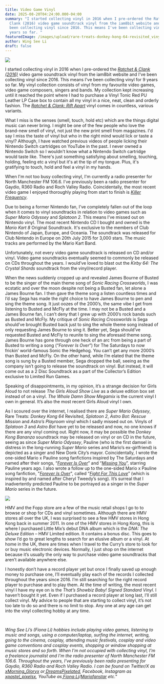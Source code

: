 ```yaml
---
title: Video Game Vinyl
date: 2025-08-20T04:24:00.000-04:00
summary: "I started collecting vinyl in 2016 when I pre-ordered the Ratchet &
  Clank (2016) video game soundtrack vinyl from the iam8bit website and I've
  been collecting vinyl since 2016. This means I've been collecting vinyl for 9
  years so far. "
featuredImage: /images/upload/rare-treats-donkey-kong-64-revisited_vinyl_black_2048x2048.webp
author: Wing See Li
draft: false
---
```

![](/images/upload/rare-treats-donkey-kong-64-revisited_vinyl_black_2048x2048.webp)

I started collecting vinyl in 2016 when I pre-ordered the *[Ratchet & Clank (2016)](https://x.com/iam8bit/status/1646166609151623169)* video game soundtrack vinyl from the iam8bit website and I've been collecting vinyl since 2016. This means I've been collecting vinyl for 9 years so far. My vinyl collection consists of vinyl from my favourite video games, video game composers, singers and bands. My collection kept increasing until it reached the point where I had to purchase a Vinyl Tonic Red PU Leather LP Case box to contain all my vinyl in a nice, neat, clean and orderly fashion. The *[Ratchet & Clank: Rift Apart](https://gear.uk.playstation.com/1533545-00-ratchet-c2-a0and-c2-a0clank-c2-a0vinyl-c2-a0record)* vinyl comes in countless, various variants.   




What I miss is the senses (smell, touch, hold etc) which are the things digital music can never bring. I might be one of the few people who love the brand-new smell of vinyl, not just the new print smell from magazines. I'd say I miss the taste of vinyl but who in the right mind would lick or taste a vinyl? Although, I have watched previous videos of people licking their Nintendo Switch cartridges on YouTube in the past. I never owned a Nintendo Switch so I wouldn't know what a Nintendo Switch cartridge would taste like. There's just something satisfying about smelling, touching, holding, feeling etc a vinyl but it's at the tip of my tongue. Plus, it's gratifying to touch, hold and feel a vinyl in my hands.



When I'm not too busy collecting vinyl, I'm currently a radio presenter for North Manchester FM 106.6. I’ve previously been a radio presenter for Gaydio, R360 Radio and Roch Valley Radio. Coincidentally, the most recent video game I enjoyed thoroughly playing from start to finish is *[Killer Frequency](https://youtu.be/4zU5EBqMfS0?si=hBRa-_kZb2rGknXV)*.



Due to being a former Nintendo fan, I’ve completely fallen out of the loop when it comes to vinyl soundtracks in relation to video games such as *Super Mario Odyssey* and *Splatoon 2.* This means I’ve missed out on Nintendo vinyl. The most recent Nintendo CD I bought and owned is the *Mario Kart 8* Original Soundtrack. It's exclusive to the members of Club Nintendo of Japan, Europe, and Oceania. The soundtrack was released for Club Nintendo in Europe on 20th July 2015 for 3,000 stars. The music tracks are performed by the Mario Kart Band. 

Unfortunately, not every video game soundtrack is released on CD and/or vinyl. Video game soundtracks eventually seemed to commonly be released on CDs throughout the years. I would’ve loved to blast out the *Kirby 64: The Crystal Shards* soundtrack from the vinyl/record player. 

When the news suddenly cropped up and revealed James Bourne of Busted to be the singer of the main theme song of *Sonic Racing Crossworlds*, I was ecstatic and over the moon despite not being a Busted fan, let alone a James Bourne fan. I then gave the theme song a listen countless times and I’d say Sega has made the right choice to have James Bourne to pen and sing the theme song. It just oozes of the 2000’s, the same vibe I get from listening to Busted and McFly at the time. I may not be a Busted and a James Bourne fan, I can’t deny that I grew up with 2000’s rock bands such as Busted and McFly. My critique of *Sonic Racing Crossworlds* is Sega should’ve brought Busted back just to sing the whole theme song instead of only requesting James Bourne to sing it. Better yet, Sega should’ve requested Busted and McFly to reunite to sing the aforesaid theme song. James Bourne has gone through one heck of an arc from being a part of Busted to writing a song (“*Forever Is Over*”) for The Saturdays to now frickin’ world-famous Sonic the Hedgehog. You can’t get any more 2000’s than Busted and McFly. On the other hand, while I’m elated that the theme song is sung by a Busted member, Sega dropped the ball, seeing as the company isn’t going to release the soundtrack on vinyl. But instead, it will come out as a 2 Disc Soundtrack as a part of the Collector’s Edition exclusive to Limited Run Games. 

Speaking of disappointments, in my opinion, it’s a strange decision for Girls Aloud to not release *The Girls Aloud Show Live* as a deluxe edition box set instead of on a vinyl. *The Whole Damn Show Megamix* is the current vinyl I own in general. It’s also the most recent Girls Aloud vinyl I own. 

As I scoured over the internet, I realised there are *Super Mario Odyssey*, Rare Treats: *Donkey Kong 64* Revisited, *Splatoon 2*, *Astro Bot: Rescue Mission* and *Astro’s Playroom* vinyl which I sadly missed out on. Vinyls of *Splatoon 3* and *Astro Bot* have yet to be released and now, no one knows if there are any vinyl coming out. Right now, it may be possible the *Donkey Kong Bananza* soundtrack may be released on vinyl or on CD in the future, seeing as since *Super Mario Odyssey*, Pauline (who is the first damsel in distress in the long-running *Super Mario* series and Mario’s ex-girlfriend) is depicted as a singer and New Donk City’s mayor. Coincidentally, I wrote the one-sided Mario x Pauline song fanfictions inspired by The Saturdays and named after their songs, “*[Forever Is Over](https://www.deviantart.com/xflowerstarx/art/Forever-Is-Over-138519518)*” and “*[Missing You](https://www.deviantart.com/xflowerstarx/art/Missing-You-173233451)*”, starring Pauline years ago. I also wrote a follow up to the one-sided Mario x Pauline song fanfiction, "*[Forever Is Over](https://www.deviantart.com/xflowerstarx/art/Forever-Is-Over-138519518)*", called “*[Fight For This Love](https://www.deviantart.com/xflowerstarx/art/Fight-For-This-Love-144100760)*” (which is inspired by and named after Cheryl Tweedy’s song). It’s surreal that I inadvertently predicted Pauline to be portrayed as a singer in the *Super Mario* series in the future.

![](/images/upload/astros_playroom_vinyl_white_720x.webp)

HMV and the Fopp store are a few of the music retail shops I go to to browse or shop for CDs and vinyl sometimes. Although there are HMV stores all over the UK, I was surprised to see a few HMV stores in Hong Kong back in summer 2011. In one of the HMV stores in Hong Kong, this is where I purchased Little Mix’s debut DNA album which is the *DNA: The Deluxe Edition* – HMV Limited edition. It contains a bonus disc. This goes to show I’d go to great lengths to search for an elusive album or a vinyl. At home in the UK, there are times when I travel to the Curry’s store to look for or buy music electronic devices. Normally, I just shop on the internet because it’s usually the only way to purchase video game soundtracks that aren’t available anywhere else. 

I honestly don’t have a record player yet but once I finally saved up enough money to purchase one, I’ll eventually play each of the records I collected throughout the years since 2016. I’m still searching for the right record player to purchase and to play them. At the time of writing, the most recent vinyl I have my eye on is the *That’s Showbiz Baby! Signed Standard Vinyl*. I haven’t bought it yet. Even if I purchased a record player at long last, I’ll still collect vinyl. My advice to people that are starting to collect vinyl, it’s not too late to do so and there is no limit to stop. Any one at any age can get into the vinyl collecting hobby at any time.  

   

*Wing See Li’s (Fiona Li) hobbies include playing video games, listening to music and songs, using a computer/laptop, surfing the internet, writing, going to the cinema, cosplay, attending music festivals, cosplay and video game conventions and cosplay events, shopping or window shopping at music stores and so forth. When I'm not occupied with collecting vinyl, I'm a freelance journalist and I'm the radio presenter of North Manchester FM 106.6. Throughout the years, I've previously been radio presenting for Gaydio, R360 Radio and Roch Valley Radio. I can be found on Twitter/X as[ xMorning_Gloryx](https://x.com/xmorning_gloryx) or[ DreamsPixelated](https://x.com/DreamsPixelated), Facebook, Instagram as[ xpastel_pixelsx](https://www.instagram.com/xpastel_pixelsx/#), YouTube as[ Fiona Li](https://www.youtube.com/@fionali4502)/[Mariofanstar](https://www.youtube.com/@Mariofanstar) etc."*
